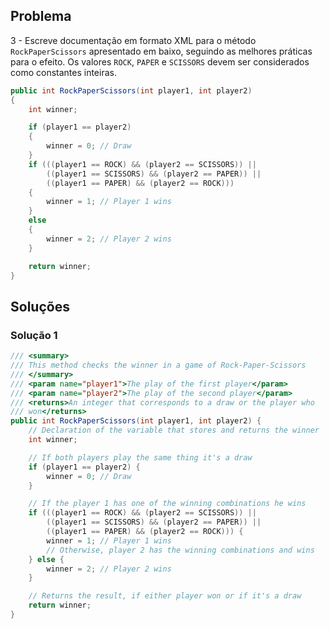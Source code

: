 ## Problema

3 - Escreve documentação em formato XML para o método `RockPaperScissors`
apresentado em baixo, seguindo as melhores práticas para o efeito. Os valores
`ROCK`, `PAPER` e `SCISSORS` devem ser considerados como constantes inteiras.

```cs
public int RockPaperScissors(int player1, int player2)
{
    int winner;

    if (player1 == player2)
    {
        winner = 0; // Draw
    }
    if (((player1 == ROCK) && (player2 == SCISSORS)) ||
        ((player1 == SCISSORS) && (player2 == PAPER)) ||
        ((player1 == PAPER) && (player2 == ROCK)))
    {
        winner = 1; // Player 1 wins
    }
    else
    {
        winner = 2; // Player 2 wins
    }

    return winner;
}
```

## Soluções

### Solução 1

```cs
/// <summary>
/// This method checks the winner in a game of Rock-Paper-Scissors
/// </summary>
/// <param name="player1">The play of the first player</param>
/// <param name="player2">The play of the second player</param>
/// <returns>An integer that corresponds to a draw or the player who
/// won</returns>
public int RockPaperScissors(int player1, int player2) {
    // Declaration of the variable that stores and returns the winner
    int winner;

    // If both players play the same thing it's a draw
    if (player1 == player2) {
        winner = 0; // Draw
    }

    // If the player 1 has one of the winning combinations he wins
    if (((player1 == ROCK) && (player2 == SCISSORS)) ||
        ((player1 == SCISSORS) && (player2 == PAPER)) ||
        ((player1 == PAPER) && (player2 == ROCK))) {
        winner = 1; // Player 1 wins
        // Otherwise, player 2 has the winning combinations and wins
    } else {
        winner = 2; // Player 2 wins
    }

    // Returns the result, if either player won or if it's a draw
    return winner;
}
```
